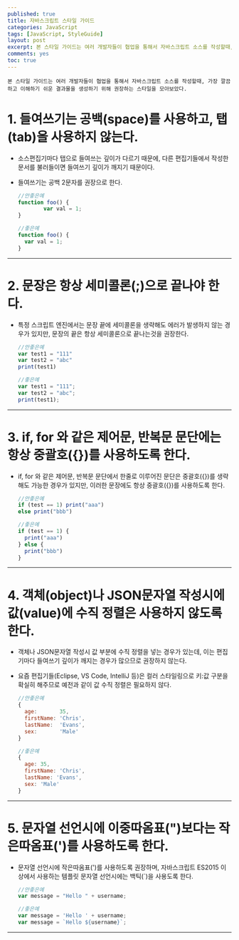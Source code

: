 ```yaml
---
published: true
title: 자바스크립트 스타일 가이드
categories: JavaScript
tags: [JavaScript, StyleGuide]
layout: post
excerpt: 본 스타일 가이드는 여러 개발자들이 협업을 통해서 자바스크립트 소스를 작성할때, 가장 깔끔하고 이해하기 쉬운 결과물을 생성하기 위해 권장하는 스타일을 모아보았다.
comments: yes
toc: true
---
```


`본 스타일 가이드는 여러 개발자들이 협업을 통해서 자바스크립트 소스를 작성할때, 가장 깔끔하고 이해하기 쉬운 결과물을 생성하기 위해 권장하는 스타일을 모아보았다.`

# 1. 들여쓰기는 공백(space)를 사용하고, 탭(tab)을 사용하지 않는다.
* 소스편집기마다 탭으로 들여쓰는 깊이가 다르기 때문에, 다른 편집기들에서 작성한 문서를 불러들이면 들여쓰기 깊이가 깨지기 때문이다.
* 들여쓰기는 공백 2문자를 권장으로 한다.

    ```javascript
    //안좋은예
    function foo() {
            var val = 1;
    }

    //좋은예
    function foo() {
      var val = 1;
    }
    ```

***

# 2. 문장은 항상 세미콜론(;)으로 끝나야 한다.
* 특정 스크립트 엔진에서는 문장 끝에 세미콜론을 생략해도 에러가 발생하지 않는 경우가 있지만, 문장의 끝은 항상 세미콜론으로 끝나는것을 권장한다.

    ```javascript
    //안좋은예
    var test1 = "111"
    var test2 = "abc"
    print(test1)

    //좋은예
    var test1 = "111";
    var test2 = "abc";
    print(test1);
    ```

***

# 3. if, for 와 같은 제어문, 반복문 문단에는 항상 중괄호({})를 사용하도록 한다.
* if, for 와 같은 제어문, 반복문 문단에서 한줄로 이루어진 문단은 중괄호({})를 생략해도 가능한 경우가 있지만, 이러한 문장에도 항상 중괄호({})를 사용하도록 한다.

    ```javascript
    //안좋은예
    if (test == 1) print("aaa")
    else print("bbb")

    //좋은예
    if (test == 1) {
      print("aaa")
    } else {
      print("bbb")
    }
    ```

***

# 4. 객체(object)나 JSON문자열 작성시에 값(value)에 수직 정렬은 사용하지 않도록 한다.
* 객체나 JSON문자열 작성시 값 부분에 수직 정렬을 넣는 경우가 있는데, 이는 편집기마다 들여쓰기 깊이가 깨지는 경우가 많으므로 권장하지 않는다.
* 요즘 편집기들(Eclipse, VS Code, IntelliJ 등)은 컬러 스타일링으로 키:값 구분을 확실히 해주므로 예전과 같이 값 수직 정렬은 필요하지 않다.

    ```javascript
    //안좋은예
    {
      age:       35,
      firstName: 'Chris',
      lastName:  'Evans',
      sex:       'Male'
    }

    //좋은예
    {
      age: 35,
      firstName: 'Chris',
      lastName: 'Evans',
      sex: 'Male'
    }
    ```

***

# 5. 문자열 선언시에 이중따옴표(")보다는 작은따옴표(')를 사용하도록 한다.
* 문자열 선언시에 작은따옴표(')를 사용하도록 권장하며, 자바스크립트 ES2015 이상에서 사용하는 템플릿 문자열 선언시에는 백틱(`)을 사용도록 한다.

    ```javascript
    //안좋은예
    var message = "Hello " + username;

    //좋은예
    var message = 'Hello ' + username;
    var message = `Hello ${username}`;
    ```
 
***

